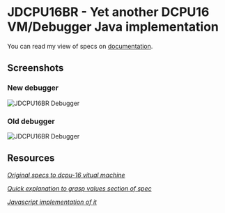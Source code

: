 # JDCPU16BR - Yet another DCPU16 VM/Debugger Java implementation

You can read my view of specs on [documentation](https://github.com/leandromoreira/dcpu16/wiki/Documentation).

## Screenshots

### New debugger

![JDCPU16BR Debugger](http://i41.tinypic.com/28qrpq8.png)

### Old debugger

![JDCPU16BR Debugger](http://s14.postimage.org/ncw5pi2tt/jdcpu_16br_v001.png)

## Resources

*[Original specs to dcpu-16 vitual machine](http://0x10c.com/doc/dcpu-16.txt)*

*[Quick explanation to grasp values section of spec](http://stackoverflow.com/questions/10028644/how-to-understand-the-first-line-of-the-dcpu-16-specs-assembly-example)*

*[Javascript implementation of it](http://jazzychad.net/dcpu.html)*